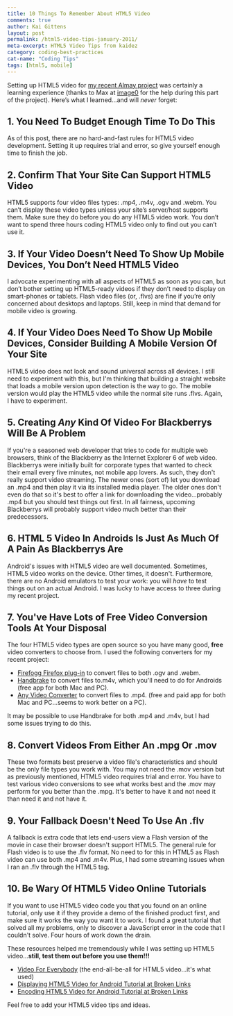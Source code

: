 ```yaml
---
title: 10 Things To Remember About HTML5 Video
comments: true
author: Kai Gittens
layout: post
permalink: /html5-video-tips-january-2011/
meta-excerpt: HTML5 Video Tips from kaidez
category: coding-best-practices
cat-name: "Coding Tips"
tags: [html5, mobile]
---
```


Setting up HTML5 video for [my recent Almay project][1] was certainly a learning experience (thanks to Max at [image0][2] for the help during this part of the project). Here’s what I learned…and will *never* forget:

 [1]: http://kaidez.com/almay-project-using-html5-net-jquery/
 [2]: http://blog.image0.com/

## 1. You Need To Budget Enough Time To Do This

As of this post, there are no hard-and-fast rules for HTML5 video development. Setting it up requires trial and error, so give yourself enough time to finish the job.

## 2. Confirm That Your Site Can Support HTML5 Video

HTML5 supports four video files types: .mp4, .m4v, .ogv and .webm. You can’t display these video types unless your site’s server/host supports them. Make sure they do before you do any HTML5 video work. You don’t want to spend three hours coding HTML5 video only to find out you can’t use it.

## 3. If Your Video Doesn’t Need To Show Up Mobile Devices, You Don’t Need HTML5 Video

I advocate experimenting with all aspects of HTML5 as soon as you can, but don’t bother setting up HTML5-ready videos if they don’t need to display on smart-phones or tablets. Flash video files (or, .flvs) are fine if you’re only concerned about desktops and laptops. Still, keep in mind that demand for mobile video is growing.

## 4. If Your Video Does Need To Show Up Mobile Devices, Consider Building A Mobile Version Of Your Site

HTML5 video does not look and sound universal across all devices. I still need to experiment with this, but I'm thinking that building a straight website that loads a mobile version upon detection is the way to go. The mobile version would play the HTML5 video while the normal site runs .flvs. Again, I have to experiment.

## 5. Creating *Any* Kind Of Video For Blackberrys Will Be A Problem

If you're a seasoned web developer that tries to code for multiple web browsers, think of the Blackberry as the Internet Explorer 6 of web video. Blackberrys were initially built for corporate types that wanted to check their email every five minutes, not mobile app lovers. As such, they don't really support video streaming. The newer ones (sort of) let you download an .mp4 and then play it via its installed media player. The older ones don't even do that so it's best to offer a link for downloading the video...probably .mp4 but you should test things out first. In all fairness, upcoming Blackberrys will probably support video much better than their predecessors.

## 6. HTML 5 Video In Androids Is Just As Much Of A Pain As Blackberrys Are

Android's issues with HTML5 video are well documented. Sometimes, HTML5 video works on the device. Other times, it doesn't. Furthermore, there are no Android emulators to test your work: you will *have* to test things out on an actual Android. I was lucky to have access to three during my recent project.

## 7. You've Have Lots of Free Video Conversion Tools At Your Disposal

The four HTML5 video types are open source so you have many good, **free** video converters to choose from. I used the following converters for my recent project:

*   [Firefogg Firefox plug-in][3] to convert files to both .ogv and .webm.
*   [Handbrake][4] to convert files to.m4v, which you'll need to do for Androids (free app for both Mac and PC).
*   [Any Video Converter][5] to convert files to .mp4. (free and paid app for both Mac and PC...seems to work better on a PC).

 [3]: http://firefogg.org/
 [4]: http://handbrake.fr/
 [5]: http://www.any-video-converter.com/

It may be possible to use Handbrake for both .mp4 and .m4v, but I had some issues trying to do this.

## 8. Convert Videos From Either An .mpg Or .mov

These two formats best preserve a video file's characteristics and should be the only file types you work with. You may not need the .mov version but as previously mentioned, HTML5 video requires trial and error. You have to test various video conversions to see what works best and the .mov may perform for you better than the .mpg. It's better to have it and not need it than need it and not have it.

## 9. Your Fallback Doesn't Need To Use An .flv

A fallback is extra code that lets end-users view a Flash version of the movie in case their browser doesn't support HTML5. The general rule for Flash video is to use the .flv format. No need to for this in HTML5 as Flash video can use both .mp4 and .m4v. Plus, I had some streaming issues when I ran an .flv through the HTML5 tag.

## 10. Be Wary Of HTML5 Video Online Tutorials

If you want to use HTML5 video code you that you found on an online tutorial, only use it if they provide a demo of the finished product first, and make sure it works the way you want it to work. I found a great tutorial that solved all my problems, only to discover a JavaScript error in the code that I couldn't solve. Four hours of work down the drain.

These resources helped me tremendously while I was setting up HTML5 video...**still, test them out before you use them!!!**

*   [Video For Everybody][6] (the end-all-be-all for HTML5 video...it's what used)
*   [Displaying HTML5 Video for Android Tutorial at Broken Links][7]
*   [Encoding HTML5 Video for Android Tutorial at Broken Links][8]

 [6]: http://camendesign.com/code/video_for_everybody
 [7]: http://www.broken-links.com/2010/07/08/making-html5-video-work-on-android-phones/
 [8]: http://www.broken-links.com/2010/07/30/encoding-video-for-android/

Feel free to add your HTML5 video tips and ideas.